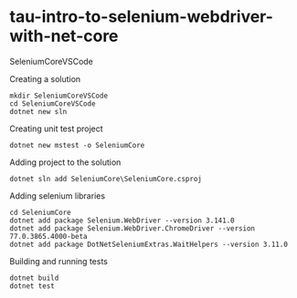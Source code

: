 # tau-intro-to-selenium-webdriver-with-net-core



SeleniumCoreVSCode

Creating a solution
```
mkdir SeleniumCoreVSCode
cd SeleniumCoreVSCode
dotnet new sln
```

Creating unit test project
```
dotnet new mstest -o SeleniumCore
```

Adding project to the solution
```
dotnet sln add SeleniumCore\SeleniumCore.csproj
```

Adding selenium libraries
```
cd SeleniumCore
dotnet add package Selenium.WebDriver --version 3.141.0
dotnet add package Selenium.WebDriver.ChromeDriver --version 77.0.3865.4000-beta
dotnet add package DotNetSeleniumExtras.WaitHelpers --version 3.11.0
```

Building and running tests
```
dotnet build
dotnet test
```